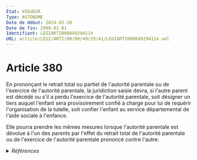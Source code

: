```yaml
---
État: VIGUEUR
Type: AUTONOME
Date de début: 2024-03-20
Date de fin: 2999-01-01
Identifiant: LEGIARTI000049294114
URL: article/LEGI/ARTI/00/00/49/29/41/LEGIARTI000049294114.xml
---
```


<h1>Article 380</h1>

En prononçant le retrait total ou partiel de l'autorité parentale ou de
l'exercice de l'autorité parentale, la juridiction saisie devra, si l'autre
parent est décédé ou s'il a perdu l'exercice de l'autorité parentale, soit
désigner un tiers auquel l'enfant sera provisoirement confié à charge pour lui
de requérir l'organisation de la tutelle, soit confier l'enfant au service
départemental de l'aide sociale à l'enfance.<br />

Elle pourra prendre les mêmes mesures lorsque l'autorité parentale est dévolue à
l'un des parents par l'effet du retrait total de l'autorité parentale ou de
l'exercice de l'autorité parentale prononcé contre l'autre.


<details>
  <summary><em>Références</em></summary>

  <h2>Articles faisant référence à l'article</h2>
  
  <ul>
    <li>
      <a href="https://legal.tricoteuses.fr//redirection/LEGIARTI000049291818?vers=git&vers=legifrance">LOI n° 2024-233 du 18 mars 2024 visant à mieux protéger et accompagner les enfants victimes et covictimes de violences intrafamiliales - article 4 ENTIEREMENT_MODIF</a> MODIFIE source
    </li>
  </ul>
  
  <h2>Références faites par l'article</h2>
  
  <ul>
    <li>
      1959-09-21 CITATION cible <a href="https://legal.tricoteuses.fr//redirection/LEGIARTI000006682945?vers=git&vers=legifrance">Décret n°59-1095 du 21 septembre 1959 PORTANT, EN EXECUTION DES ARTICLES 800 DU CODE DE PROCEDURE PENALE ET 202 DU CODE DE LA FAMILLE ET DE L'AIDE SOCIALE, REGLEMENT D'ADMINISTRATION PUBLIQUE POUR L'APPLICATION DE DISPOSITIONS RELATIVES A LA PROTECTION DE L'ENFANCE ET DE L'ADOLESCENCE EN DANGER. - article 10 AUTONOME ABROGE, en vigueur du 1959-09-25 au 2006-04-09</a>
    </li>
    <li>
      1959-09-21 CITATION cible <a href="https://legal.tricoteuses.fr//redirection/LEGIARTI000006682948?vers=git&vers=legifrance">Décret n°59-1095 du 21 septembre 1959 PORTANT, EN EXECUTION DES ARTICLES 800 DU CODE DE PROCEDURE PENALE ET 202 DU CODE DE LA FAMILLE ET DE L'AIDE SOCIALE, REGLEMENT D'ADMINISTRATION PUBLIQUE POUR L'APPLICATION DE DISPOSITIONS RELATIVES A LA PROTECTION DE L'ENFANCE ET DE L'ADOLESCENCE EN DANGER. - article 13 AUTONOME ABROGE, en vigueur du 1959-09-25 au 2006-04-09</a>
    </li>
    <li>
      1959-09-21 CITATION cible <a href="https://legal.tricoteuses.fr//redirection/LEGIARTI000006682936?vers=git&vers=legifrance">Décret n°59-1095 du 21 septembre 1959 PORTANT, EN EXECUTION DES ARTICLES 800 DU CODE DE PROCEDURE PENALE ET 202 DU CODE DE LA FAMILLE ET DE L'AIDE SOCIALE, REGLEMENT D'ADMINISTRATION PUBLIQUE POUR L'APPLICATION DE DISPOSITIONS RELATIVES A LA PROTECTION DE L'ENFANCE ET DE L'ADOLESCENCE EN DANGER. - article 2 AUTONOME ABROGE, en vigueur du 1959-09-25 au 2006-04-09</a>
    </li>
    <li>
      1959-09-21 CITATION cible <a href="https://legal.tricoteuses.fr//redirection/LEGIARTI000006682940?vers=git&vers=legifrance">Décret n°59-1095 du 21 septembre 1959 PORTANT, EN EXECUTION DES ARTICLES 800 DU CODE DE PROCEDURE PENALE ET 202 DU CODE DE LA FAMILLE ET DE L'AIDE SOCIALE, REGLEMENT D'ADMINISTRATION PUBLIQUE POUR L'APPLICATION DE DISPOSITIONS RELATIVES A LA PROTECTION DE L'ENFANCE ET DE L'ADOLESCENCE EN DANGER. - article 6 AUTONOME ABROGE, en vigueur du 1959-09-25 au 2006-04-09</a>
    </li>
    <li>
      2024-03-18 MODIFIE cible <a href="https://legal.tricoteuses.fr//redirection/LEGIARTI000049291818?vers=git&vers=legifrance">LOI n° 2024-233 du 18 mars 2024 visant à mieux protéger et accompagner les enfants victimes et covictimes de violences intrafamiliales - article 4 ENTIEREMENT_MODIF</a>
    </li>
    <li>
      2024-03-18 CITATION cible <a href="https://legal.tricoteuses.fr//redirection/LEGIARTI000049291818?vers=git&vers=legifrance">LOI n° 2024-233 du 18 mars 2024 visant à mieux protéger et accompagner les enfants victimes et covictimes de violences intrafamiliales - article 4 ENTIEREMENT_MODIF</a>
    </li>
    <li>
      2999-01-01 CITATION cible <a href="https://legal.tricoteuses.fr//redirection/LEGIARTI000049050913?vers=git&vers=legifrance">Code de l'action sociale et des familles - article L222-5 AUTONOME VIGUEUR, en vigueur depuis le 2024-01-28</a>
    </li>
    <li>
      2999-01-01 CITATION cible <a href="https://legal.tricoteuses.fr//redirection/LEGIARTI000032207612?vers=git&vers=legifrance">Code de l'action sociale et des familles - article L224-4 AUTONOME VIGUEUR, en vigueur depuis le 2016-03-16</a>
    </li>
    <li>
      2999-01-01 CITATION cible <a href="https://legal.tricoteuses.fr//redirection/LEGIARTI000006681043?vers=git&vers=legifrance">Code de la famille et de l'aide sociale - article 46 AUTONOME ABROGE, en vigueur du 1989-07-14 au 2000-12-23</a>
    </li>
    <li>
      2999-01-01 CITATION cible <a href="https://legal.tricoteuses.fr//redirection/LEGIARTI000006681049?vers=git&vers=legifrance">Code de la famille et de l'aide sociale - article 49 AUTONOME ABROGE, en vigueur du 1959-01-08 au 1986-01-08</a>
    </li>
    <li>
      2999-01-01 CITATION cible <a href="https://legal.tricoteuses.fr//redirection/LEGIARTI000006681147?vers=git&vers=legifrance">Code de la famille et de l'aide sociale - article 57 AUTONOME ABROGE, en vigueur du 1989-07-14 au 2000-12-23</a>
    </li>
    <li>
      2999-01-01 CITATION cible <a href="https://legal.tricoteuses.fr//redirection/LEGIARTI000006681166?vers=git&vers=legifrance">Code de la famille et de l'aide sociale - article 61 AUTONOME ABROGE, en vigueur du 1996-07-06 au 2000-12-23</a>
    </li>
    <li>
      2999-01-01 CITATION cible <a href="https://legal.tricoteuses.fr//redirection/LEGIARTI000006681180?vers=git&vers=legifrance">Code de la famille et de l'aide sociale - article 64 AUTONOME MODIFIE, en vigueur du 1970-06-05 au 1984-09-07</a>
    </li>
    <li>
      CODIFICATION source Loi 1803-03-14
    </li>
  </ul>
</details>
